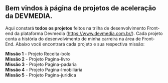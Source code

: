 ## Bem vindos à página de projetos de aceleração da DEVMEDIA. 
Aqui constará **todos os projetos** feitos na trilha de desenvolvimento Front-end da plataforma Devmedia (https://www.devmedia.com.br/). Cada projeto conta a história do desenvolvimento de minha carreira na área de Front-End.
Abaixo você encontrará cada projeto e sua respectiva missão:

**Missão 1** - Projeto Receita-bolo
<br>
**Missão 2** - Projeto Pagina-livro <br>
**Missão 3** - Projeto Pagina-padaria <br>
**Missão 4** - Projeto Pagina-Imobiliária <br>
**Missão 5** - Projeto Pagina-juridica <br>
